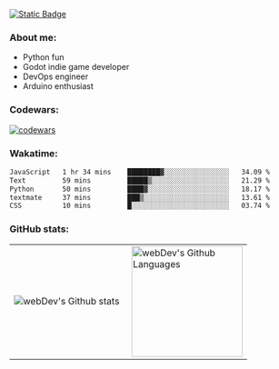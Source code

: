 [![Static Badge](https://img.shields.io/badge/Telegram-blue?style=flat&logo=telegram&link=https://t.me/sfkulagin)](https://t.me/sfkulagin)
### About me:

- Python fun
- Godot indie game developer
- DevOps engineer
- Arduino enthusiast

### Codewars:

[![codewars](https://www.codewars.com/users/talkafk/badges/large)](https://www.codewars.com/users/talkafk)

### Wakatime:

<!--START_SECTION:waka-->

```txt
JavaScript   1 hr 34 mins    ████████▓░░░░░░░░░░░░░░░░   34.09 %
Text         59 mins         █████▒░░░░░░░░░░░░░░░░░░░   21.29 %
Python       50 mins         ████▓░░░░░░░░░░░░░░░░░░░░   18.17 %
textmate     37 mins         ███▒░░░░░░░░░░░░░░░░░░░░░   13.61 %
CSS          10 mins         █░░░░░░░░░░░░░░░░░░░░░░░░   03.74 %
```

<!--END_SECTION:waka-->

### GitHub stats:

<table>
  <tr>
    <td>
      <img align="left" src="http://github-readme-streak-stats.herokuapp.com?user=talkafk&theme=dark&background=000000" alt="webDev's Github stats" />
    </td>
    <td>
      <img height="195px" align="right" alt="webDev's Github Languages" src="https://github-readme-stats-sigma-five.vercel.app/api/top-langs/?username=talkafk&layout=compact&theme=vision-friendly-dark" />
    </td>
  </tr>
</table>
